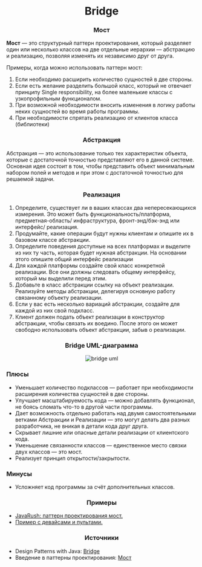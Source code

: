 <h1 align="center">
   Bridge
</h1>
<h3 align="center">
   Мост
</h3>

**Мост** — это структурный паттерн проектирования, который разделяет один или несколько классов на две отдельные
иерархии — абстракцию и реализацию, позволяя изменять их независимо друг от друга.

Примеры, когда можно использовать паттерн мост:

1. Если необходимо расширить количество сущностей в две стороны.
2. Если есть желание разделить большой класс, который не отвечает принципу Single responsibility, на более маленькие
   классы с узкопрофильным функционалом.
3. При возможной необходимости вносить изменения в логику работы неких сущностей во время работы программы.
4. При необходимости спрятать реализацию от клиентов класса (библиотеки)

<h3 align="center">
   Абстракция
</h3>

Абстракция — это использование только тех характеристик объекта, которые с достаточной точностью представляют его в
данной системе. Основная идея состоит в том, чтобы представить объект
минимальным набором полей и методов и при этом с достаточной точностью для решаемой задачи.

<h3 align="center">
   Реализация
</h3>

1. Определите, существует ли в ваших классах два непересекающихся измерения. Это может быть функциональность/платформа,
   предметная-область/ инфраструктура, фронт-энд/бэк-энд или интерфейс/ реализация.
2. Продумайте, какие операции будут нужны клиентам и опишите их в базовом классе абстракции.
3. Определите поведения доступные на всех платформах и выделите из них ту часть, которая будет нужная абстракции. На
   основании этого опишите общий интерфейс реализации
4. Для каждой платформы создайте свой класс конкретной реализации. Все они должны следовать общему интерфейсу, который
   мы выделили перед этим.
5. Добавьте в класс абстракции ссылку на объект реализации. Реализуйте методы абстракции, делегируя основную работу
   связанному объекту реализации.
6. Если у вас есть несколько вариаций абстракции, создайте для каждой из них свой подкласс.
7. Клиент должен подать объект реализации в конструктор абстракции, чтобы связать их воедино. После этого он может
   свободно использовать объект абстракции, забыв о реализации.

<h3 align="center">
   Bridge UML-диаграмма
</h3>

<p align="center">
   <img src=https://github.com/evilpeopletyranny/JavaDesignPatterns/blob/main/patterns/src/structural/bridge/diagram.png alt="bridge uml">
</p>

<h3>Плюсы</h3>

- Уменьшает количество подклассов — работает при необходимости расширения количества сущностей в две стороны.
- Улучшает масштабируемость кода — можно добавлять функционал, не боясь сломать что-то в другой части программы.
- Дает возможность отдельно работать над двумя самостоятельными ветками Абстракции и Реализации — это могут делать два
  разных разработчика, не вникая в детали кода друг друга.
- Скрывает лишние или опасные детали реализации от клиентского кода.
- Уменьшение связанности классов — единственное место связки двух классов — это мост.
- Реализует принцип открытости/закрытости.

<h3>Минусы</h3>

- Усложняет код программы за счёт дополнительных классов.

<h3 align="center">
   Примеры
</h3>

- [JavaRush: паттерн проектирования мост.](https://javarush.com/groups/posts/2570-znakomstvo-s-patternom-proektirovanija-bridge)
- [Пример с девайсами и пультами.](https://github.com/evilpeopletyranny/JavaDesignPatterns/tree/main/patterns/src/structural/bridge/code/devices)

<h3 align="center">
   Источники
</h3>

- Design Patterns with
  Java: [Bridge](https://github.com/evilpeopletyranny/JavaDesignPatterns/blob/main/patterns/src/structural/bridge/books/Olaf%20Musch%20EN.pdf)
- Введение в паттерны
  проектирования: [Мост](https://github.com/evilpeopletyranny/JavaDesignPatterns/blob/main/patterns/src/structural/bridge/books/Alexander%20Shvets%20RU.pdf)